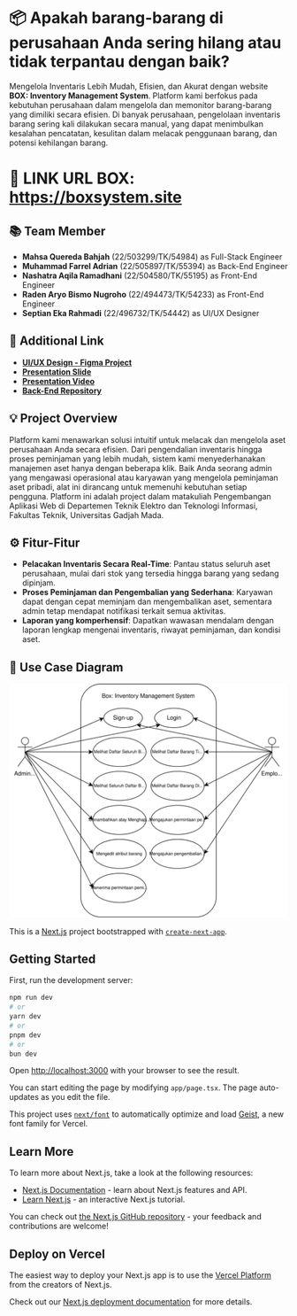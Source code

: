 # 📦 Apakah barang-barang di perusahaan Anda sering hilang atau tidak terpantau dengan baik?
Mengelola Inventaris Lebih Mudah, Efisien, dan Akurat dengan website **BOX: Inventory Management System**. Platform kami berfokus pada kebutuhan perusahaan dalam mengelola dan memonitor barang-barang yang dimiliki secara efisien. Di banyak perusahaan, pengelolaan inventaris barang sering kali dilakukan secara manual, yang dapat menimbulkan kesalahan pencatatan, kesulitan dalam melacak penggunaan barang, dan potensi kehilangan barang. 

# 🔗 LINK URL BOX: https://boxsystem.site 

## 📚 Team Member
- **Mahsa Quereda Bahjah** (22/503299/TK/54984) as Full-Stack Engineer
- **Muhammad Farrel Adrian** (22/505897/TK/55394) as Back-End Engineer 
- **Nashatra Aqila Ramadhani** (22/504580/TK/55195) as Front-End Engineer
- **Raden Aryo Bismo Nugroho** (22/494473/TK/54233) as Front-End Engineer
- **Septian Eka Rahmadi** (22/496732/TK/54442) as UI/UX Designer

## 🎥 Additional Link
- **[UI/UX Design - Figma Project](https://www.figma.com/design/3NqihbD5xevgfBMOysujjm/Design-Project-for-PAW-'22-(Kelompok-18)?node-id=141-161&t=ZmS1KWjpDizir9xd-1)**
- **[Presentation Slide](https://www.canva.com/design/DAGXim_fyEY/Fy4oXQnGOJE3ephB4BNBmQ/edit?utm_content=DAGXim_fyEY&utm_campaign=designshare&utm_medium=link2&utm_source=sharebutton)**
- **[Presentation Video](https://www.youtube.com/)**
- **[Back-End Repository](https://github.com/farreladriann/backend-boxsystem)**

## 💡 Project Overview
Platform kami menawarkan solusi intuitif untuk melacak dan mengelola aset perusahaan Anda secara efisien. Dari pengendalian inventaris hingga proses peminjaman yang lebih mudah, sistem kami menyederhanakan manajemen aset hanya dengan beberapa klik. Baik Anda seorang admin yang mengawasi operasional atau karyawan yang mengelola peminjaman aset pribadi, alat ini dirancang untuk memenuhi kebutuhan setiap pengguna. Platform ini adalah project dalam matakuliah Pengembangan Aplikasi Web di Departemen Teknik Elektro dan Teknologi Informasi, Fakultas Teknik, Universitas Gadjah Mada. 

## ⚙️ Fitur-Fitur
- **Pelacakan Inventaris Secara Real-Time**: Pantau status seluruh aset perusahaan, mulai dari stok yang tersedia hingga barang yang sedang dipinjam.
- **Proses Peminjaman dan Pengembalian yang Sederhana**: Karyawan dapat dengan cepat meminjam dan mengembalikan aset, sementara admin tetap mendapat notifikasi terkait semua aktivitas.
- **Laporan yang komperhensif**: Dapatkan wawasan mendalam dengan laporan lengkap mengenai inventaris, riwayat peminjaman, dan kondisi aset.

## 👤 Use Case Diagram
![Alt Text](public/use-case-diagram/Box-Use-Case.svg)


This is a [Next.js](https://nextjs.org) project bootstrapped with [`create-next-app`](https://nextjs.org/docs/app/api-reference/cli/create-next-app).

## Getting Started

First, run the development server:

```bash
npm run dev
# or
yarn dev
# or
pnpm dev
# or
bun dev
```

Open [http://localhost:3000](http://localhost:3000) with your browser to see the result.

You can start editing the page by modifying `app/page.tsx`. The page auto-updates as you edit the file.

This project uses [`next/font`](https://nextjs.org/docs/app/building-your-application/optimizing/fonts) to automatically optimize and load [Geist](https://vercel.com/font), a new font family for Vercel.

## Learn More

To learn more about Next.js, take a look at the following resources:

- [Next.js Documentation](https://nextjs.org/docs) - learn about Next.js features and API.
- [Learn Next.js](https://nextjs.org/learn) - an interactive Next.js tutorial.

You can check out [the Next.js GitHub repository](https://github.com/vercel/next.js) - your feedback and contributions are welcome!

## Deploy on Vercel

The easiest way to deploy your Next.js app is to use the [Vercel Platform](https://vercel.com/new?utm_medium=default-template&filter=next.js&utm_source=create-next-app&utm_campaign=create-next-app-readme) from the creators of Next.js.

Check out our [Next.js deployment documentation](https://nextjs.org/docs/app/building-your-application/deploying) for more details.
